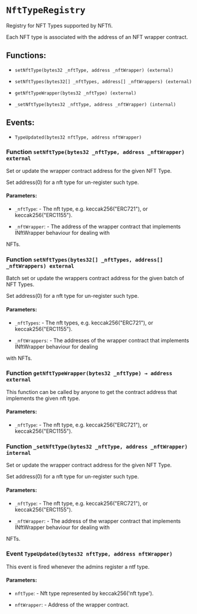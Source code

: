 # `NftTypeRegistry`

Registry for NFT Types supported by NFTfi.

Each NFT type is associated with the address of an NFT wrapper contract.

## Functions:

- `setNftType(bytes32 _nftType, address _nftWrapper) (external)`

- `setNftTypes(bytes32[] _nftTypes, address[] _nftWrappers) (external)`

- `getNftTypeWrapper(bytes32 _nftType) (external)`

- `_setNftType(bytes32 _nftType, address _nftWrapper) (internal)`

## Events:

- `TypeUpdated(bytes32 nftType, address nftWrapper)`

### Function `setNftType(bytes32 _nftType, address _nftWrapper) external`

Set or update the wrapper contract address for the given NFT Type.

Set address(0) for a nft type for un-register such type.

#### Parameters:

- `_nftType`: - The nft type, e.g. keccak256("ERC721"), or keccak256("ERC1155").

- `_nftWrapper`: - The address of the wrapper contract that implements INftWrapper behaviour for dealing with

NFTs.

### Function `setNftTypes(bytes32[] _nftTypes, address[] _nftWrappers) external`

Batch set or update the wrappers contract address for the given batch of NFT Types.

Set address(0) for a nft type for un-register such type.

#### Parameters:

- `_nftTypes`: - The nft types, e.g. keccak256("ERC721"), or keccak256("ERC1155").

- `_nftWrappers`: - The addresses of the wrapper contract that implements INftWrapper behaviour for dealing

with NFTs.

### Function `getNftTypeWrapper(bytes32 _nftType) → address external`

This function can be called by anyone to get the contract address that implements the given nft type.

#### Parameters:

- `_nftType`: - The nft type, e.g. keccak256("ERC721"), or keccak256("ERC1155").

### Function `_setNftType(bytes32 _nftType, address _nftWrapper) internal`

Set or update the wrapper contract address for the given NFT Type.

Set address(0) for a nft type for un-register such type.

#### Parameters:

- `_nftType`: - The nft type, e.g. keccak256("ERC721"), or keccak256("ERC1155").

- `_nftWrapper`: - The address of the wrapper contract that implements INftWrapper behaviour for dealing with

NFTs.

### Event `TypeUpdated(bytes32 nftType, address nftWrapper)`

This event is fired whenever the admins register a ntf type.

#### Parameters:

- `nftType`: - Nft type represented by keccak256('nft type').

- `nftWrapper`: - Address of the wrapper contract.
